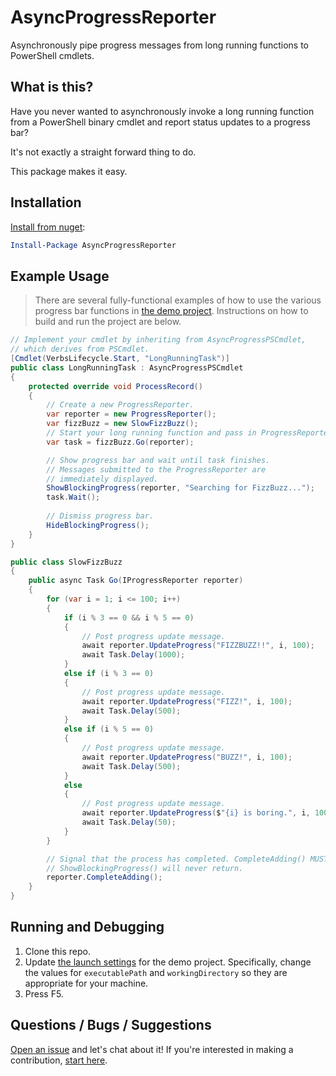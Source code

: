 # AsyncProgressReporter
Asynchronously pipe progress messages from long running functions to PowerShell cmdlets.

## What is this?

Have you never wanted to asynchronously invoke a long running function from a PowerShell binary cmdlet and report status updates to a progress bar? 

It's not exactly a straight forward thing to do. 

This package makes it easy. 

## Installation

[Install from nuget](https://www.nuget.org/packages/AsyncProgressReporter/):

```powershell
Install-Package AsyncProgressReporter
```

## Example Usage

> There are several fully-functional examples of how to use the various progress bar functions in [the demo project](https://github.com/refactorsaurusrex/AsyncProgressReporter/tree/master/src/AsyncProgressReporter.Demo). Instructions on how to build and run the project are below.

```csharp
// Implement your cmdlet by inheriting from AsyncProgressPSCmdlet,
// which derives from PSCmdlet.
[Cmdlet(VerbsLifecycle.Start, "LongRunningTask")]
public class LongRunningTask : AsyncProgressPSCmdlet 
{                                                    
    protected override void ProcessRecord()
    {
        // Create a new ProgressReporter.
        var reporter = new ProgressReporter(); 
        var fizzBuzz = new SlowFizzBuzz();   
        // Start your long running function and pass in ProgressReporter instance.
        var task = fizzBuzz.Go(reporter);

        // Show progress bar and wait until task finishes.
        // Messages submitted to the ProgressReporter are
        // immediately displayed.
        ShowBlockingProgress(reporter, "Searching for FizzBuzz..."); 
        task.Wait();                                                 
                                
        // Dismiss progress bar.
        HideBlockingProgress(); 
    }
}

public class SlowFizzBuzz
{
    public async Task Go(IProgressReporter reporter)
    {
        for (var i = 1; i <= 100; i++)
        {
            if (i % 3 == 0 && i % 5 == 0)
            {
                // Post progress update message.
                await reporter.UpdateProgress("FIZZBUZZ!!", i, 100);
                await Task.Delay(1000);
            }
            else if (i % 3 == 0)
            {
                // Post progress update message.
                await reporter.UpdateProgress("FIZZ!", i, 100);
                await Task.Delay(500);
            }
            else if (i % 5 == 0)
            {
                // Post progress update message.
                await reporter.UpdateProgress("BUZZ!", i, 100);
                await Task.Delay(500);
            }
            else
            {
                // Post progress update message.
                await reporter.UpdateProgress($"{i} is boring.", i, 100);
                await Task.Delay(50);
            }
        }

        // Signal that the process has completed. CompleteAdding() MUST be called, or 
        // ShowBlockingProgress() will never return.
        reporter.CompleteAdding();
    }
}
```

## Running and Debugging

1. Clone this repo.
2. Update [the launch settings](https://github.com/refactorsaurusrex/AsyncProgressReporter/blob/master/src/AsyncProgressReporter.Demo/Properties/launchSettings.json) for the demo project. Specifically, change the values for `executablePath` and `workingDirectory` so they are appropriate for your machine.
3. Press F5.

## Questions / Bugs / Suggestions

[Open an issue](https://github.com/refactorsaurusrex/AsyncProgressReporter/issues) and let's chat about it! If you're interested in making a contribution, [start here](https://github.com/refactorsaurusrex/AsyncProgressReporter/blob/master/CONTRIBUTING.MD). 